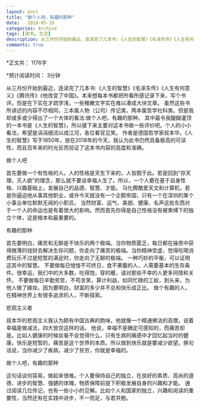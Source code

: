 ```yaml
---
layout: post
title: "做个人吧，有趣的那种"
date:   2018-05-18
categories: Archive
tags: [读书, 生活]
description: 从三月份开始到最近，连读完了几本书:《人生的智慧》《毛泽东传》《人生有何意义》《腾讯传》《他改变了中国》。本来想每本书都把所看所感记录下来，写个书评。但是在下实在才疏学浅，一些稚嫩文字实在难以凑成大块文章。
comments: true
---
```


*正文共： 1176字

*预计阅读时间： 3分钟

  从三月份开始到最近，连读完了几本书:《人生的智慧》《毛泽东传》《人生有何意义》《腾讯传》《他改变了中国》。本来想每本书都把所看所感记录下来，写个书评。但是在下实在才疏学浅，一些稚嫩文字实在难以凑成大块文章。
  虽然这些书所讲述的内容不尽相同，三本属人物（公司）传记类，两本属哲学社科类。但是我却或多或少得出了一个大体的看法:做个人吧，有趣的那种。
  其中最令我醍醐灌顶的一本书是《人生的智慧》，所以接下来主要对这本书做一些评价吧。个人的小小看法，希望是涓涓细流以成江河，各位看官见笑。
  作者是德国哲学家叔本华。《人生的智慧》写于1850年，放在2018年的今天，我认为此书仍然具备极高的可读性，而且百年来的时光反而验证了这本书内容的高度和准确。

做个人吧

  首先要做一个有性格的人。人的性格是天生下来的，人皆囿于此。若是回到“存天理，灭人欲”的理念，那么就不要谈幸福人生了。所以，一个人要在基于自身性格、兴趣基础上，发展自己的品德、智慧、才能。
  马化腾酷爱天文和计算机，若是你逼迫他从事其他职业，或许今天就没有一个企鹅帝国，只有一个在深圳的某个小事业单位默默无闻的小职员。
  当然财富、运气、美貌、健康、名声这些东西对于一个人的命运也是有着很大的影响。然而首先你得是自己性格没有被束缚下的独立个体，这是根本和最重要的。

有趣的那种

  首先要明白，痛苦和无聊是不快乐的两个极端。当你物质匮乏，每日都在操劳中获得微薄的钱财去解决生存问题，你走向了痛苦的极端。当你精神空虚，觉得吃喝消费玩乐不过是短暂的满足时，你走向了无聊的极端。
  一种巧妙的平衡，可以证明这其中的智慧。
  不要做每日惶惶不可终日，食不果腹的人，人需要基本的生存条件。很幸运，我们中的大多数，吃得饱，穿的暖，请对那些不幸的人更多同情和关怀。
  不要做每日辛勤劳苦，不苟言笑，算计利益，如同忙碌的工蚁，到头来，为他人做了嫁妆。因为要明白，财富的多少并不总和快乐成正比。
  做个有趣的人，在精神世界上有很多追求的人，不断探索。

悲观主义者

  叔本华的悲观主义我认为颇有中国古典的韵味。他就像一个精通佛法的高僧，说着幸福是做减法，四大皆空这样的话。
  他说，幸福不是确定可感知的，而痛苦却是。比如人健康的时候丝毫不会觉得什么，只有生病的痛感中才回忆起当时的健康。快乐是短暂的，痛苦是这个世界的本质。所以做到快乐就是要减少欲望。换句话说，当你减少了疾病，减少了贫穷，你就是幸福的。

做个人吧，有趣的那种

  这句话谈何容易，做起来很难。个人要保持自己的独立，在良好的素质、高尚的道德、进步的智慧、强健的体魄，物质保障前提下积极发展自身的兴趣和才能。
  通过阅读几位传记，也有一些小小的见解。比如个人和国家的独立，兴趣和阅读的重要性，当然还有在实践中进步，不一而足，与君共勉。
  
